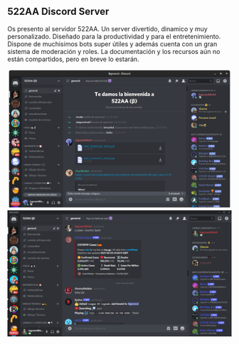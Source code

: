 ## 522AA Discord Server
Os presento al servidor 522AA. Un server divertido, dinamico y muy personalizado. 
Diseñado para la productividad y para el entretenimiento. 
Dispone de muchisimos bots super útiles y además cuenta con un gran sistema de moderación y roles.
La documentación y los recursos aún no están compartidos, pero en breve lo estarán.

![522AA](522aa.webp)
![522AA](DiscordPTB_fL3l4OOF6z.webp)


